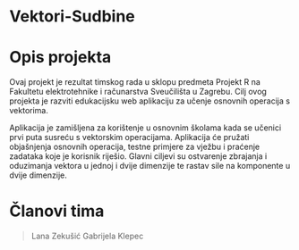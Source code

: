 # Vektori-Sudbine

# Opis projekta

Ovaj projekt je rezultat timskog rada u sklopu predmeta Projekt R na Fakultetu elektrotehnike i računarstva Sveučilišta u Zagrebu. 
Cilj ovog projekta je razviti edukacijsku web aplikaciju za učenje osnovnih operacija s vektorima.

Aplikacija je zamišljena za korištenje u osnovnim školama kada se učenici prvi puta susreću s vektorskim operacijama. Aplikacija će pružati objašnjenja osnovnih operacija, testne primjere za vježbu i praćenje zadataka koje je korisnik riješio. 
Glavni ciljevi su ostvarenje zbrajanja i oduzimanja vektora u jednoj i dvije dimenzije te rastav sile na komponente u dvije dimenzije.

# Članovi tima
> Lana Zekušić
> Gabrijela Klepec
